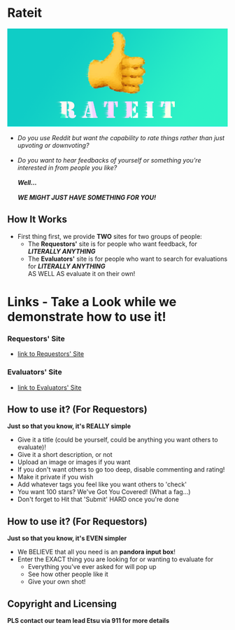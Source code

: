 # Rateit
![Image](/pages/index/img/rateit.png)

* _Do you use Reddit but want the capability to rate things rather than just upvoting or downvoting?_
<br/><br/>
* _Do you want to hear feedbacks of yourself or something you're interested in from people you like?_
<br/><br/>
_**Well...**_
<br/><br/>
_**WE MIGHT JUST HAVE SOMETHING FOR YOU!**_

## How It Works
* First thing first, we provide **TWO** sites for two groups of people:
   * The **Requestors'** site is for people who want feedback, for _**LITERALLY ANYTHING**_
   * The **Evaluators'** site is for people who want to search for evaluations for _**LITERALLY ANYTHING**_<br>
    AS WELL AS evaluate it on their own!

# Links - Take a Look while we demonstrate how to use it!
### Requestors' Site 
* [link to Requestors' Site](https://ucsd-cse112.github.io/team7/pages/rateit/requestor.html)

### Evaluators' Site 
* [link to Evaluators' Site](https://ucsd-cse112.github.io/team7/pages/rateit/evaluator.html)

## How to use it? (For Requestors)
**Just so that you know, it's REALLY simple**
<br/>
* Give it a title (could be yourself, could be anything you want others to evaluate)!
* Give it a short description, or not
* Upload an image or images if you want
* If you don't want others to go too deep, disable commenting and rating!
* Make it private if you wish
* Add whatever tags you feel like you want others to 'check'
* You want 100 stars? We've Got You Covered! (What a fag...)
* Don't forget to Hit that 'Submit' HARD once you're done

## How to use it? (For Requestors)
**Just so that you know, it's EVEN simpler**
<br/>
* We BELIEVE that all you need is an **pandora input box**!
* Enter the EXACT thing you are looking for or wanting to evaluate for
    * Everything you've ever asked for will pop up
    * See how other people like it
    * Give your own shot!

## Copyright and Licensing
**PLS contact our team lead Etsu via 911 for more details**
